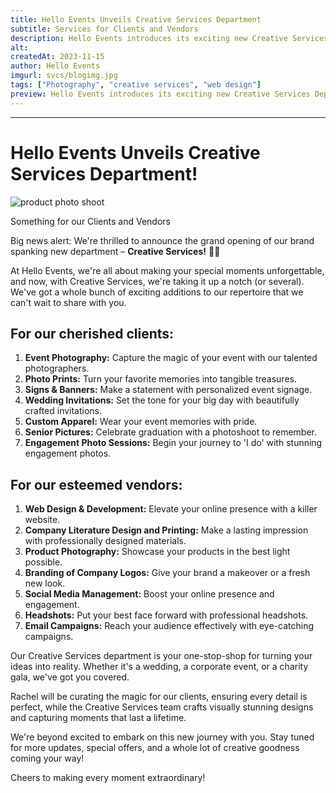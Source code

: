 ```yaml
---
title: Hello Events Unveils Creative Services Department
subtitle: Services for Clients and Vendors
description: Hello Events introduces its exciting new Creative Services Department offered to both clients and vendors
alt: 
createdAt: 2023-11-15
author: Hello Events
imgurl: svcs/blogimg.jpg
tags: ["Photography", "creative services", "web design"]
preview: Hello Events introduces its exciting new Creative Services Department, offering clients memorable event experiences through services like event photography, custom apparel, and wedding invitations, while providing vendors with top-notch web design, branding, and social media management.
---
```

---
# Hello Events Unveils Creative Services Department!

![product photo shoot](/svcs/blogimg.jpg)

Something for our Clients and Vendors

Big news alert: We're thrilled to announce the grand opening of our brand spanking new department – **Creative Services!** 🚀✨

At Hello Events, we're all about making your special moments unforgettable, and now, with Creative Services, we're taking it up a notch (or several). We've got a whole bunch of exciting additions to our repertoire that we can't wait to share with you.

## For our cherished clients:

1. **Event Photography:** Capture the magic of your event with our talented photographers.
2. **Photo Prints:** Turn your favorite memories into tangible treasures.
3. **Signs & Banners:** Make a statement with personalized event signage.
4. **Wedding Invitations:** Set the tone for your big day with beautifully crafted invitations.
5. **Custom Apparel:** Wear your event memories with pride.
6. **Senior Pictures:** Celebrate graduation with a photoshoot to remember.
7. **Engagement Photo Sessions:** Begin your journey to 'I do' with stunning engagement photos.

## For our esteemed vendors:

1. **Web Design & Development:** Elevate your online presence with a killer website.
2. **Company Literature Design and Printing:** Make a lasting impression with professionally designed materials.
3. **Product Photography:** Showcase your products in the best light possible.
4. **Branding of Company Logos:** Give your brand a makeover or a fresh new look.
5. **Social Media Management:** Boost your online presence and engagement.
6. **Headshots:** Put your best face forward with professional headshots.
7. **Email Campaigns:** Reach your audience effectively with eye-catching campaigns.

Our Creative Services department is your one-stop-shop for turning your ideas into reality. Whether it's a wedding, a corporate event, or a charity gala, we've got you covered.

Rachel will be curating the magic for our clients, ensuring every detail is perfect, while the Creative Services team crafts visually stunning designs and capturing moments that last a lifetime.

We're beyond excited to embark on this new journey with you. Stay tuned for more updates, special offers, and a whole lot of creative goodness coming your way!

Cheers to making every moment extraordinary!
